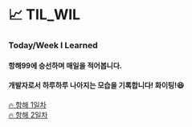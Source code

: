 # 📈 TIL_WIL
### Today/Week I Learned
#### 항해99에 승선하며 매일을 적어봅니다.
#### 개발자로서 하루하루 나아지는 모습을 기록합니다! 화이팅!😆

[🔥 항해 1일차](https://github.com/Usiniverse/TIL_WIL/blob/main/Dailynote/%ED%95%AD%ED%95%B4%201%EC%9D%BC%EC%B0%A8)</br>
[🔥 항해 2일차](https://github.com/Usiniverse/TIL_WIL/tree/main/Dailynote)
